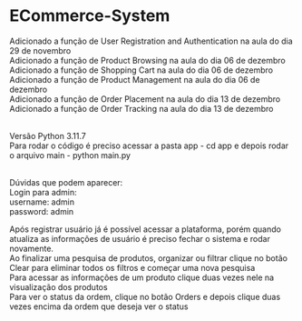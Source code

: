 # ECommerce-System

Adicionado a função de User Registration and Authentication na aula do dia 29 de novembro<br>
Adicionado a função de Product Browsing na aula do dia 06 de dezembro<br>
Adicionado a função de Shopping Cart na aula do dia 06 de dezembro<br>
Adicionado a função de Product Management na aula do dia 06 de dezembro<br>
Adicionado a função de Order Placement na aula do dia 13 de dezembro<br>
Adicionado a função de Order Tracking na aula do dia 13 de dezembro<br><br>

Versão Python 3.11.7<br>
Para rodar o código é preciso acessar a pasta app - cd app e depois rodar o arquivo main - python main.py<br><br>

Dúvidas que podem aparecer:<br>
Login para admin:<br>
username: admin<br>
password: admin<br>

Após registrar usuário já é possível acessar a plataforma, porém quando atualiza as informações de usuário é preciso fechar o sistema e rodar novamente.<br>
Ao finalizar uma pesquisa de produtos, organizar ou filtrar clique no botão Clear para eliminar todos os filtros e começar uma nova pesquisa<br>
Para acessar as informações de um produto clique duas vezes nele na visualização dos produtos<br>
Para ver o status da ordem, clique no botão Orders e depois clique duas vezes encima da ordem que deseja ver o status<br>

